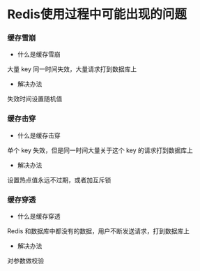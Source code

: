 # Redis使用过程中可能出现的问题


### 缓存雪崩

* 什么是缓存雪崩

大量 key 同一时间失效，大量请求打到数据库上

* 解决办法

失效时间设置随机值


### 缓存击穿

* 什么是缓存击穿

单个 key 失效，但是同一时间大量关于这个 key 的请求打到数据库上

* 解决办法

设置热点值永远不过期，或者加互斥锁


### 缓存穿透

* 什么是缓存穿透

Redis 和数据库中都没有的数据，用户不断发送请求，打到数据库上

* 解决办法

对参数做校验
